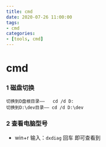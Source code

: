 ```yaml
---
title: cmd
date: 2020-07-26 11:00:00
tags:
- cmd
categories:
- [tools, cmd]
---
```

# cmd

###  1 磁盘切换

```
切换到D盘根目录——   cd /d D:
切换到D:\dev目录—— cd /d D:\dev
```

###  2 查看电脑型号

* win+r   输入：`dxdiag` 回车  即可查看到